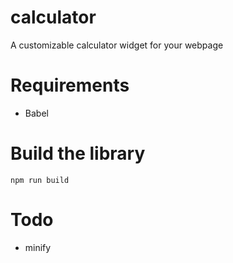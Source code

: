 # calculator
A customizable calculator widget for your webpage

# Requirements
- Babel

# Build the library
```
npm run build
```

# Todo
- minify